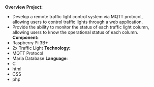 
**Overview Project:**
- Develop a remote traffic light control system via MQTT protocol, allowing users to control traffic lights through a web application.
- Provide the ability to monitor the status of each traffic light column, allowing users to know the operational status of each column.
**Component:**
- Raspberry Pi 3B+
- 2x Traffic Light
**Technology:**
- MQTT Protocol
- Maria Database
**Language:**
- C
- html
- CSS
- php

 
